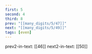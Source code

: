 ```yaml
---
first: 5
second: 4
third: 8
prev: "[[many_digits/5/47]]"
next: "[[many_digits/5/49]]"
tags: [even]
---
```

prev2-in-text: [[46]]
next2-in-text: [[50]]
